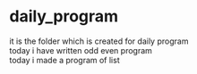 # daily_program
it is the folder which is created for daily program<br/>
today i have written odd even program<br/>
today i made a program of list<br/>
